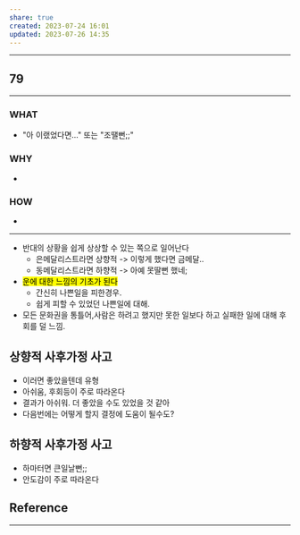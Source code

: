 ```yaml
---
share: true
created: 2023-07-24 16:01
updated: 2023-07-26 14:35
---
```


---
## 79
---
### WHAT
- "아 이랬었다면..." 또는 "조땔뻔;;"
### WHY
- 
### HOW
- 
---

- 반대의 상황을 쉽게 상상할 수 있는 쪽으로 일어난다
	- 은메달리스트라면 상향적 -> 이렇게 했다면 금메달..
	- 동메달리스트라면 하향적 -> 아예 못딸뻔 했네;
- <mark class="hltr-red">운에 대한 느낌의 기초가 된다</mark>
	- 간신히 나쁜일을 피한경우.
	- 쉽게 피할 수 있었던 나쁜일에 대해.
- 모든 문화권을 통틀어,사람은 
  하려고 했지만 못한 일보다
  하고 실패한 일에 대해 후회를 덜 느낌.

## 상향적 사후가정 사고

- 이러면 좋았을텐데 유형
- 아쉬움, 후회등이 주로 따라온다
- 결과가 아쉬워. 더 좋았을 수도 있었을 것 같아
- 다음번에는 어떻게 할지 결정에 도움이 될수도?

## 하향적 사후가정 사고

- 하마터면 큰일날뻔;;
- 안도감이 주로 따라온다




## Reference
---
